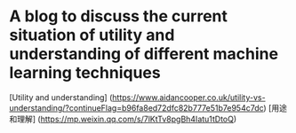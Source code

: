 # A blog to discuss the current situation of utility and understanding of different machine learning techniques
[Utility and understanding] (https://www.aidancooper.co.uk/utility-vs-understanding/?continueFlag=b96fa8ed72dfc82b777e51b7e954c7dc)
[用途和理解] (https://mp.weixin.qq.com/s/7lKtTv8pgBh4Iatu1tDtoQ)
